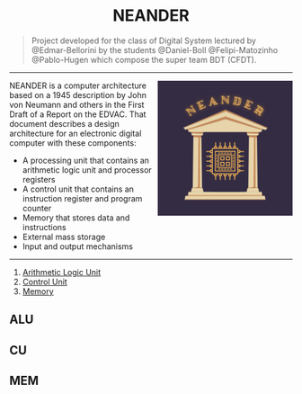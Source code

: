 # <h1 align="center">NEANDER</h1>

> Project developed for the class of Digital System lectured by @Edmar-Bellorini by the students @Daniel-Boll @Felipi-Matozinho @Pablo-Hugen which compose the super team BDT (CFDT).

---

<div>
  <img align="right" src="https://github.com/Matozinho/neander/blob/main/images/NEANDER_logo.png" width=240>

  
  NEANDER is a computer architecture based on a 1945 description by John von Neumann and others in the First Draft of a Report on the EDVAC. That document describes a design architecture for an electronic digital computer with these components: 
  - A processing unit that contains an arithmetic logic unit and processor registers
  - A control unit that contains an instruction register and program counter
  - Memory that stores data and instructions
  - External mass storage
  - Input and output mechanisms
</div>

---

1. <a href="#ALU">Arithmetic Logic Unit</a><br>
2. <a href="#CU">Control Unit</a><br>
3. <a href="#MEM">Memory</a><br>

## ALU

## CU

## MEM
